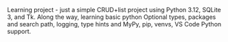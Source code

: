 Learning project - just a simple CRUD+list project using Python 3.12, SQLite 3, and Tk.
Along the way, learning basic python Optional types, packages and search path, logging, type hints
and MyPy, pip, venvs, VS Code Python support.
